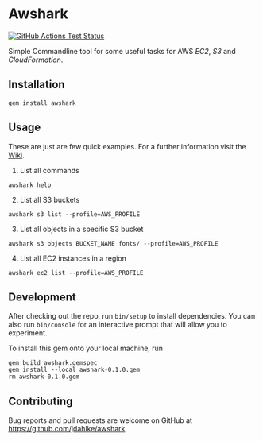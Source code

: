 # Awshark

[![GitHub Actions Test Status](https://github.com/jdahlke/awshark/workflows/Tests/badge.svg?branch=develop)](https://github.com/jdahlke/awshark/actions)

Simple Commandline tool for some useful tasks for AWS *EC2*, *S3* and *CloudFormation*.


## Installation

    gem install awshark


## Usage

These are just are few quick examples.
For a further information visit the [Wiki](https://github.com/jdahlke/awshark/wiki).

1. List all commands
```
awshark help
```

2. List all S3 buckets
```
awshark s3 list --profile=AWS_PROFILE
```

3. List all objects in a specific S3 bucket
```
awshark s3 objects BUCKET_NAME fonts/ --profile=AWS_PROFILE
```

4. List all EC2 instances in a region
```
awshark ec2 list --profile=AWS_PROFILE
```


## Development

After checking out the repo, run `bin/setup` to install dependencies.
You can also run `bin/console` for an interactive prompt that will allow you to experiment.

To install this gem onto your local machine, run

    gem build awshark.gemspec
    gem install --local awshark-0.1.0.gem
    rm awshark-0.1.0.gem


## Contributing

Bug reports and pull requests are welcome on GitHub at https://github.com/jdahlke/awshark.
